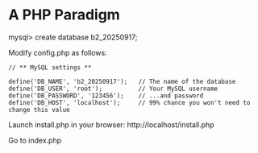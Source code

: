 # A PHP Paradigm

mysql> create database b2_20250917;

Modify config.php as follows:
```
// ** MySQL settings **

define('DB_NAME', 'b2_20250917');   // The name of the database
define('DB_USER', 'root');          // Your MySQL username
define('DB_PASSWORD', '123456');    // ...and password
define('DB_HOST', 'localhost');     // 99% chance you won't need to change this value
```
Launch install.php in your browser: http://localhost/install.php

Go to index.php
